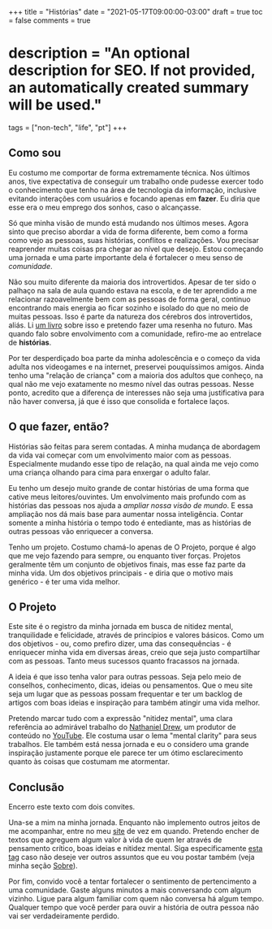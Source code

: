 +++
title = "Histórias"
date = "2021-05-17T09:00:00-03:00"
draft = true
toc = false
comments = true
# description = "An optional description for SEO. If not provided, an automatically created summary will be used."

tags = ["non-tech", "life", "pt"]
+++

## Como sou

Eu costumo me comportar de forma extremamente técnica. Nos últimos anos, tive expectativa de conseguir um trabalho onde pudesse exercer todo o conhecimento que tenho na área de tecnologia da informação, inclusive evitando interações com usuários e focando apenas em **fazer**. Eu diria que esse era o meu emprego dos sonhos, caso o alcançasse.

Só que minha visão de mundo está mudando nos últimos meses. Agora sinto que preciso abordar a vida de forma diferente, bem como a forma como vejo as pessoas, suas histórias, conflitos e realizações. Vou precisar reaprender muitas coisas pra chegar ao nível que desejo. Estou começando uma jornada e uma parte importante dela é fortalecer o meu senso de _comunidade_.

Não sou muito diferente da maioria dos introvertidos. Apesar de ter sido o palhaço na sala de aula quando estava na escola, e de ter aprendido a me relacionar razoavelmente bem com as pessoas de forma geral, continuo encontrando mais energia ao ficar sozinho e isolado do que no meio de muitas pessoas. Isso é parte da natureza dos cérebros dos introvertidos, aliás. Li [um livro](https://www.amazon.com.br/Vantagem-Tímido-Marti-Olsen-Laney/dp/8576840529) sobre isso e pretendo fazer uma resenha no futuro. Mas quando falo sobre envolvimento com a comunidade, refiro-me ao entrelace de **histórias**.

Por ter desperdiçado boa parte da minha adolescência e o começo da vida adulta nos videogames e na internet, preservei pouquíssimos amigos. Ainda tenho uma "relação de criança" com a maioria dos adultos que conheço, na qual não me vejo exatamente no mesmo nível das outras pessoas. Nesse ponto, acredito que a diferença de interesses não seja uma justificativa para não haver conversa, já que é isso que consolida e fortalece laços.

## O que fazer, então?

Histórias são feitas para serem contadas. A minha mudança de abordagem da vida vai começar com um envolvimento maior com as pessoas. Especialmente mudando esse tipo de relação, na qual ainda me vejo como uma criança olhando para cima para enxergar o adulto falar.

Eu tenho um desejo muito grande de contar histórias de uma forma que cative meus leitores/ouvintes. Um envolvimento mais profundo com as histórias das pessoas nos ajuda a _ampliar nossa visão de mundo_. E essa ampliação nos dá mais base para aumentar nossa inteligência. Contar somente a minha história o tempo todo é entediante, mas as histórias de outras pessoas vão enriquecer a conversa.

Tenho um projeto. Costumo chamá-lo apenas de O Projeto, porque é algo que me vejo fazendo para sempre, ou enquanto tiver forças. Projetos geralmente têm um conjunto de objetivos finais, mas esse faz parte da minha vida. Um dos objetivos principais - e diria que o motivo mais genérico - é ter uma vida melhor.

## O Projeto

Este site é o registro da minha jornada em busca de nitidez mental, tranquilidade e felicidade, através de princípios e valores básicos. Como um dos objetivos - ou, como prefiro dizer, uma das consequências - é enriquecer minha vida em diversas áreas, creio que seja justo compartilhar com as pessoas. Tanto meus sucessos quanto fracassos na jornada.

A ideia é que isso tenha valor para outras pessoas. Seja pelo meio de conselhos, conhecimento, dicas, ideias ou pensamentos. Que o meu site seja um lugar que as pessoas possam frequentar e ter um backlog de artigos com boas ideias e inspiração para também atingir uma vida melhor.

Pretendo marcar tudo com a expressão "nitidez mental", uma clara referência ao admirável trabalho do [Nathaniel Drew](https://nathanieldrew.com/), um produtor de conteúdo no [YouTube](https://www.youtube.com/channel/UCrdWRLq10OHuy7HmSckV3Vg). Ele costuma usar o lema "mental clarity" para seus trabalhos. Ele também está nessa jornada e eu o considero uma grande inspiração justamente porque ele parece ter um ótimo esclarecimento quanto às coisas que costumam me atormentar.

## Conclusão

Encerro este texto com dois convites.

Una-se a mim na minha jornada. Enquanto não implemento outros jeitos de me acompanhar, entre no meu [site](https://patrickcamillo.com) de vez em quando. Pretendo encher de textos que agreguem algum valor à vida de quem ler através de pensamento crítico, boas ideias e nitidez mental. Siga especificamente [esta tag](https://patrickcamillo.com/tags/#nitidez-mental) caso não deseje ver outros assuntos que eu vou postar também (veja minha seção [Sobre](https://patrickcamillo.com/sobre)).

Por fim, convido você a tentar fortalecer o sentimento de pertencimento a uma comunidade. Gaste alguns minutos a mais conversando com algum vizinho. Ligue para algum familiar com quem não conversa há algum tempo. Qualquer tempo que você perder para ouvir a história de outra pessoa não vai ser verdadeiramente perdido.